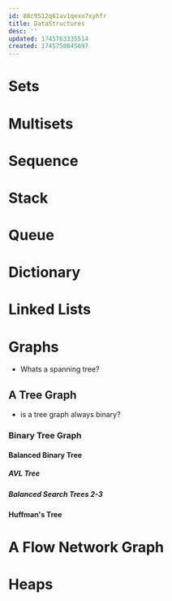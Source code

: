 ```yaml
---
id: 88c9512q61av1qexo7xyhfr
title: DataStructures
desc: ''
updated: 1745763335514
created: 1745758045697
---
```



# Sets

# Multisets

# Sequence

# Stack

# Queue

# Dictionary

# Linked Lists

# Graphs
- Whats a spanning tree?

## A Tree Graph
- is a tree graph always binary?

### Binary Tree Graph
#### Balanced Binary Tree
##### AVL Tree
##### Balanced Search Trees 2-3
#### Huffman's Tree


# A Flow Network Graph

# Heaps

